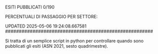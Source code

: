 ESITI PUBBLICATI 0/190 

PERCENTUALI DI PASSAGGIO PER SETTORE:

UPDATED 2025-05-06 19:24:08.667581
###################################################### 

Si tratta di un semplice script in python per controllare quando sono pubblicati gli esiti (ASN 2021, sesto quadrimestre).

